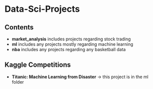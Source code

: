 # Data-Sci-Projects

## Contents

* __market_analysis__ includes projects regarding stock trading
* __ml__ includes any projects mostly regarding machine learning
* __nba__ includes any projects regarding any basketball data 

## Kaggle Competitions

* __Titanic: Machine Learning from Disaster__ -> this project is in the ml folder
